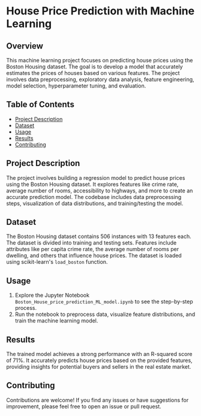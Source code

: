 # House Price Prediction with Machine Learning
## Overview
This machine learning project focuses on predicting house prices using the Boston Housing dataset. The goal is to develop a model that accurately estimates the prices of houses based on various features. The project involves data preprocessing, exploratory data analysis, feature engineering, model selection, hyperparameter tuning, and evaluation.


## Table of Contents
- [Project Description](#project-description)
- [Dataset](#dataset)
- [Usage](#usage)
- [Results](#results)
- [Contributing](#contributing)

## Project Description
The project involves building a regression model to predict house prices using the Boston Housing dataset. It explores features like crime rate, average number of rooms, accessibility to highways, and more to create an accurate prediction model. The codebase includes data preprocessing steps, visualization of data distributions, and training/testing the model.

## Dataset
The Boston Housing dataset contains 506 instances with 13 features each. The dataset is divided into training and testing sets. Features include attributes like per capita crime rate, the average number of rooms per dwelling, and others that influence house prices. The dataset is loaded using scikit-learn's `load_boston` function.



## Usage
1. Explore the Jupyter Notebook `Boston_House_price_prediction_ML_model.ipynb` to see the step-by-step process.
2. Run the notebook to preprocess data, visualize feature distributions, and train the machine learning model.

## Results
The trained model achieves a strong performance with an R-squared score of 71%. It accurately predicts house prices based on the provided features, providing insights for potential buyers and sellers in the real estate market.

## Contributing
Contributions are welcome! If you find any issues or have suggestions for improvement, please feel free to open an issue or pull request.


